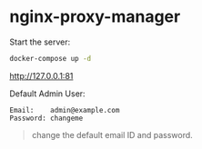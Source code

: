 # nginx-proxy-manager

Start the server:
```bash
docker-compose up -d
```

http://127.0.0.1:81

Default Admin User:
```
Email:    admin@example.com
Password: changeme
```
> change the default email ID and password.





